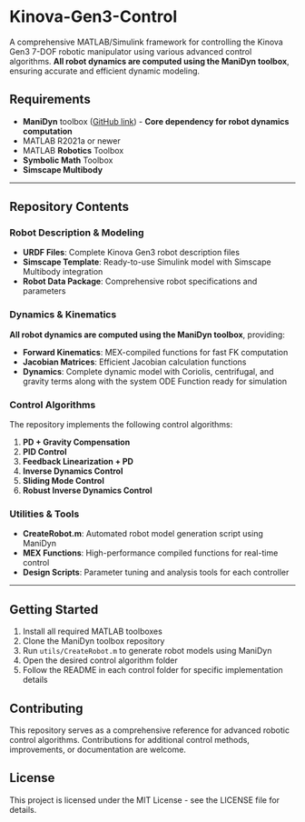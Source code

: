 # Kinova-Gen3-Control

A comprehensive MATLAB/Simulink framework for controlling the Kinova Gen3 7-DOF robotic manipulator using various advanced control algorithms. **All robot dynamics are computed using the ManiDyn toolbox**, ensuring accurate and efficient dynamic modeling.

## Requirements

- **ManiDyn** toolbox ([GitHub link](https://github.com/BanaanKiamanesh/ManiDyn)) - **Core dependency for robot dynamics computation**
- MATLAB R2021a or newer
- MATLAB **Robotics** Toolbox
- **Symbolic Math** Toolbox
- **Simscape Multibody**

---

## Repository Contents

### Robot Description & Modeling
- **URDF Files**: Complete Kinova Gen3 robot description files
- **Simscape Template**: Ready-to-use Simulink model with Simscape Multibody integration
- **Robot Data Package**: Comprehensive robot specifications and parameters

### Dynamics & Kinematics
**All robot dynamics are computed using the ManiDyn toolbox**, providing:
- **Forward Kinematics**: MEX-compiled functions for fast FK computation
- **Jacobian Matrices**: Efficient Jacobian calculation functions
- **Dynamics**: Complete dynamic model with Coriolis, centrifugal, and gravity terms along with the system ODE Function ready for simulation

### Control Algorithms

The repository implements the following control algorithms:

1. **PD + Gravity Compensation**
2. **PID Control**
3. **Feedback Linearization + PD**
4. **Inverse Dynamics Control**
5. **Sliding Mode Control**
6. **Robust Inverse Dynamics Control**

### Utilities & Tools
- **CreateRobot.m**: Automated robot model generation script using ManiDyn
- **MEX Functions**: High-performance compiled functions for real-time control
- **Design Scripts**: Parameter tuning and analysis tools for each controller

---

## Getting Started

1. Install all required MATLAB toolboxes
2. Clone the ManiDyn toolbox repository
3. Run `utils/CreateRobot.m` to generate robot models using ManiDyn
4. Open the desired control algorithm folder
5. Follow the README in each control folder for specific implementation details

## Contributing

This repository serves as a comprehensive reference for advanced robotic control algorithms. Contributions for additional control methods, improvements, or documentation are welcome.

## License

This project is licensed under the MIT License - see the LICENSE file for details.


